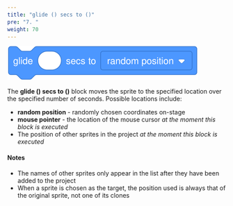 ```yaml
---
title: "glide () secs to ()"
pre: "7. "
weight: 70
---
```


![go to](/images/glide-secs-to.svg)

The **glide () secs to ()** block moves the sprite to the specified location over the specified number of seconds.  Possible locations include:

* __random position__ - randomly chosen coordinates on-stage
* __mouse pointer__ - the location of the mouse cursor _at the moment this block is executed_
* The position of other sprites in the project _at the moment this block is executed_

#### Notes
* The names of other sprites only appear in the list after they have been added to the project
* When a sprite is chosen as the target, the position used is always that of the original sprite, not one of its clones